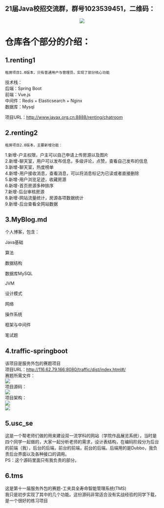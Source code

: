 ## 21届Java校招交流群，群号1023539451，二维码： 

<p align="center">
    <img src="http://116.62.79.166:8080/github/JavaCollege/qq.png" width=""/>
</p>  


# 仓库各个部分的介绍：  
## 1.renting1  
    租房项目1.0版本，只有普通用户与管理员，实现了部分核心功能  
技术栈：    
后端：Spring Boot  
前端：Vue.js  
中间件：Redis + Elasticsearch + Nginx  
数据库：Mysql

项目URL：http://www.javax.org.cn:8888/renting/chatroom

## 2.renting2
    租房项目2.0版本，主要新增功能：   
1.新增-户主权限，户主可以自己申请上传房源以及图片  
2.新增-聊天室，用户可以发布信息，多级评论，点赞，查看自己发布的信息  
3.新增-聊天室，热度榜单    
4.新增-用户接收消息，查看消息，可以将消息标记为已读或者直接删除  
5.新增-用户浏览足迹，收藏房源  
6.新增-首页房源多种排序    
7.新增-后台审核房源  
8.新增-网站流量统计，房源各项数据统计  
9.新增-后台查看全网站数据

## 3.MyBlog.md
个人博客，包含：

Java基础

算法

数据结构

数据库MySQL

JVM

设计模式

网络

操作系统

框架与中间件

笔试题

## 4.traffic-springboot  
该项目是服务外包的赛题项目  
项目URL：http://116.62.79.166:8080/traffic/dist/index.html#/  
赛题所需文件：  
![](http://116.62.79.166:8080/github/JavaCollege/fwwb1.png)  
项目源码：  
![](http://116.62.79.166:8080/github/JavaCollege/fwwb2.png)  
项目架构：  
![](http://116.62.79.166:8080/github/JavaCollege/fwwb3.png)  
![](http://116.62.79.166:8080/github/JavaCollege/fwwb4.png)

## 5.usc_se
这是一个帮老师们做的用来建设双一流学科的网站（学院作品展览系统），当时是四个同学一起做的，大家一起分析老师的需求，设计表结构，在编码阶段分为后台的前端（我），后台的后端，前台的前端，前台的后端。后端用的是Dubbo，我负责后台界面以及各种接口的调用。  
PS：这个源码里面只有我负责的部分。

## 6.tms
这是第十一届服务外包的赛题-工夹具全寿命智能管理系统(TMS)  
我只是初步实现了其中的几个功能。这份源码非常适合没有实战经验的同学下载，是一个很好的练习项目

